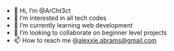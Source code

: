 - 👋 Hi, I’m @ArCht3ct
- 👀 I’m interested in all tech codes
- 🌱 I’m currently learning web development 
- 💞️ I’m looking to collaborate on beginner level projects 
- 📫 How to reach me @alexxie.abrams@gmail.com


